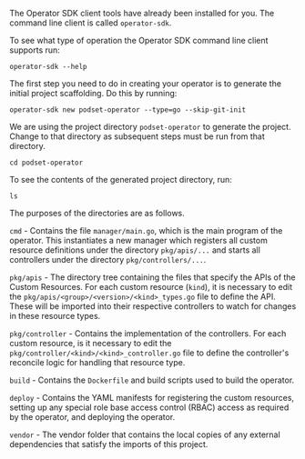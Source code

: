 The Operator SDK client tools have already been installed for you. The command line client is called `operator-sdk`.

To see what type of operation the Operator SDK command line client supports run:

```execute
operator-sdk --help
```

The first step you need to do in creating your operator is to generate the initial project scaffolding. Do this by running:

```execute
operator-sdk new podset-operator --type=go --skip-git-init
```

We are using the project directory `podset-operator` to generate the project. Change to that directory as subsequent steps must be run from that directory.

```execute
cd podset-operator
```

To see the contents of the generated project directory, run:

```execute
ls
```

The purposes of the directories are as follows.

`cmd` - Contains the file `manager/main.go`, which is the main program of the operator. This instantiates a new manager which registers all custom resource definitions under the directory `pkg/apis/...` and starts all controllers under the directory `pkg/controllers/...`.

`pkg/apis` - The directory tree containing the files that specify the APIs of the Custom Resources. For each custom resource (`kind`), it is necessary to edit the `pkg/apis/<group>/<version>/<kind>_types.go` file to define the API. These will be imported into their respective controllers to watch for changes in these resource types.

`pkg/controller` - Contains the implementation of the controllers. For each custom resource, is it necessary to edit the `pkg/controller/<kind>/<kind>_controller.go` file to define the controller's reconcile logic for handling that resource type.

`build` - Contains the `Dockerfile` and build scripts used to build the operator.

`deploy` - Contains the YAML manifests for registering the custom resources, setting up any special role base access control (RBAC) access as required by the operator, and deploying the operator.

`vendor` - The vendor folder that contains the local copies of any external dependencies that satisfy the imports of this project.
